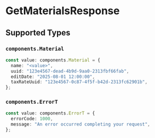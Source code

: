 # GetMaterialsResponse


## Supported Types

### `components.Material`

```typescript
const value: components.Material = {
  name: "<value>",
  uuid: "123e4567-dead-4b9d-9aa0-2313fbf66fab",
  editDate: "2025-08-01 12:00:00",
  taxRateUuid: "123e4567-0c87-4f5f-b42d-2313fc62901b",
};
```

### `components.ErrorT`

```typescript
const value: components.ErrorT = {
  errorCode: 1000,
  message: "An error occurred completing your request",
};
```

